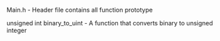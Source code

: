 Main.h - Header file contains all function prototype

unsigned int binary_to_uint - A function that converts binary to unsigned integer
